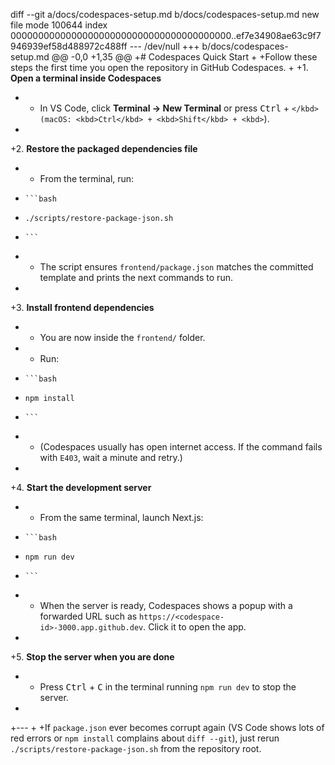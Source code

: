 diff --git a/docs/codespaces-setup.md b/docs/codespaces-setup.md
new file mode 100644
index 0000000000000000000000000000000000000000..ef7e34908ae63c9f7946939ef58d488972c488ff
--- /dev/null
+++ b/docs/codespaces-setup.md
@@ -0,0 +1,35 @@
+# Codespaces Quick Start
+
+Follow these steps the first time you open the repository in GitHub Codespaces.
+
+1. **Open a terminal inside Codespaces**
+   * In VS Code, click **Terminal → New Terminal** or press <kbd>Ctrl</kbd> + <kbd>`</kbd> (macOS: <kbd>Ctrl</kbd> + <kbd>Shift</kbd> + <kbd>`</kbd>).
+
+2. **Restore the packaged dependencies file**
+   * From the terminal, run:
+     ```bash
+     ./scripts/restore-package-json.sh
+     ```
+   * The script ensures `frontend/package.json` matches the committed template and prints the next commands to run.
+
+3. **Install frontend dependencies**
+   * You are now inside the `frontend/` folder.
+   * Run:
+     ```bash
+     npm install
+     ```
+   * (Codespaces usually has open internet access. If the command fails with `E403`, wait a minute and retry.)
+
+4. **Start the development server**
+   * From the same terminal, launch Next.js:
+     ```bash
+     npm run dev
+     ```
+   * When the server is ready, Codespaces shows a popup with a forwarded URL such as `https://<codespace-id>-3000.app.github.dev`. Click it to open the app.
+
+5. **Stop the server when you are done**
+   * Press <kbd>Ctrl</kbd> + <kbd>C</kbd> in the terminal running `npm run dev` to stop the server.
+
+---
+
+If `package.json` ever becomes corrupt again (VS Code shows lots of red errors or `npm install` complains about `diff --git`), just rerun `./scripts/restore-package-json.sh` from the repository root.
